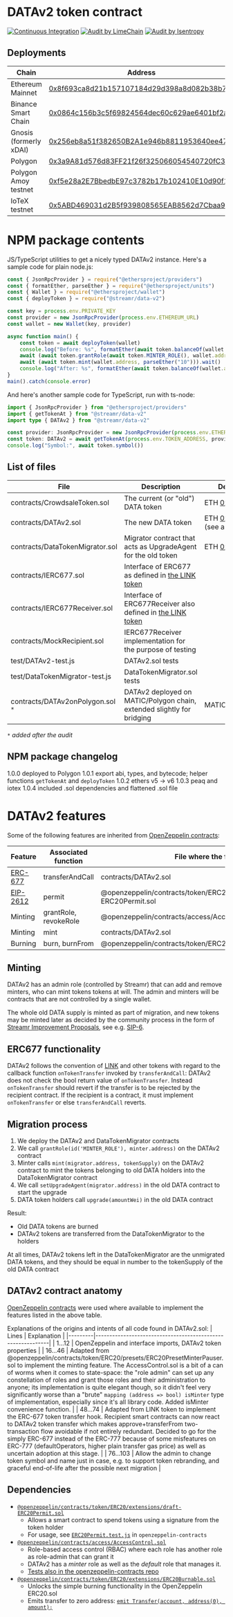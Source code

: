 # DATAv2 token contract
[![Continuous Integration](https://github.com/streamr-dev/DATAv2/actions/workflows/ci.yaml/badge.svg)](https://github.com/streamr-dev/DATAv2/actions/workflows/ci.yaml)
[![Audit by LimeChain](https://img.shields.io/badge/Audit-LimeChain-green)](https://streamr-public.s3.amazonaws.com/DATAv2_audit_LimeChain.pdf)
[![Audit by Isentropy](https://img.shields.io/badge/Audit-Isentropy-green)](https://streamr-public.s3.amazonaws.com/DATAv2_audit_Isentropy.pdf)

## Deployments

| Chain | Address |
|-------|---------|
| Ethereum Mainnet | [0x8f693ca8d21b157107184d29d398a8d082b38b76](https://etherscan.io/address/0x8f693ca8d21b157107184d29d398a8d082b38b76#readContract) |
| Binance Smart Chain | [0x0864c156b3c5f69824564dec60c629ae6401bf2a](https://bscscan.com/address/0x0864c156b3c5f69824564dec60c629ae6401bf2a#readContract) |
| Gnosis (formerly xDAI) | [0x256eb8a51f382650B2A1e946b8811953640ee47D](https://gnosis.blockscout.com/address/0x256eb8a51f382650B2A1e946b8811953640ee47D) |
| Polygon | [0x3a9A81d576d83FF21f26f325066054540720fC34](https://polygonscan.com/address/0x3a9A81d576d83FF21f26f325066054540720fC34#code) |
| Polygon Amoy testnet | [0xf5e28a2E7BbedbE97c3782b17b102410E10d90f1](https://amoy.polygonscan.com/address/0xf5e28a2E7BbedbE97c3782b17b102410E10d90f1#code) |
| IoTeX testnet | [0x5ABD469031d2B5f939808565EAB8562d7Cbaa939](https://testnet.iotexscan.io/address/0x5ABD469031d2B5f939808565EAB8562d7Cbaa939) |

# NPM package contents

JS/TypeScript utilities to get a nicely typed DATAv2 instance. Here's a sample code for plain node.js:
```javascript
const { JsonRpcProvider } = require("@ethersproject/providers")
const { formatEther, parseEther } = require("@ethersproject/units")
const { Wallet } = require("@ethersproject/wallet")
const { deployToken } = require("@streamr/data-v2")

const key = process.env.PRIVATE_KEY
const provider = new JsonRpcProvider(process.env.ETHEREUM_URL)
const wallet = new Wallet(key, provider)

async function main() {
    const token = await deployToken(wallet)
    console.log("Before: %s", formatEther(await token.balanceOf(wallet.address)))
    await (await token.grantRole(await token.MINTER_ROLE(), wallet.address)).wait()
    await (await token.mint(wallet.address, parseEther("10"))).wait()
    console.log("After: %s", formatEther(await token.balanceOf(wallet.address)))
}
main().catch(console.error)
```
And here's another sample code for TypeScript, run with ts-node:
```typescript
import { JsonRpcProvider } from "@ethersproject/providers"
import { getTokenAt } from "@streamr/data-v2"
import type { DATAv2 } from "@streamr/data-v2"

const provider: JsonRpcProvider = new JsonRpcProvider(process.env.ETHEREUM_URL)
const token: DATAv2 = await getTokenAt(process.env.TOKEN_ADDRESS, provider)
console.log("Symbol:", await token.symbol())
```

## List of files

| File                           | Description | Deployed |
|--------------------------------|-------------|----------|
|contracts/CrowdsaleToken.sol    | The current (or "old") DATA token | ETH [0x0cf0...23](https://etherscan.io/address/0x0cf0ee63788a0849fe5297f3407f701e122cc023#readContract) |
|contracts/DATAv2.sol            | The new DATA token | ETH [0x8f6...b76](https://etherscan.io/address/0x8f693ca8d21b157107184d29d398a8d082b38b76#readContract) (see above) |
|contracts/DataTokenMigrator.sol | Migrator contract that acts as UpgradeAgent for the old token | ETH [0xc7...c16c](https://etherscan.io/address/0xc7aaf6c62e86a36395d8108fe95d5f758794c16c#readContract) |
|contracts/IERC677.sol           | Interface of ERC677 as defined in [the LINK token](https://etherscan.io/address/0x514910771af9ca656af840dff83e8264ecf986ca#code) |
|contracts/IERC677Receiver.sol   | Interface of ERC677Receiver also defined in [the LINK token](https://etherscan.io/address/0x514910771af9ca656af840dff83e8264ecf986ca#code) |
|contracts/MockRecipient.sol     | IERC677Receiver implementation for the purpose of testing |
|test/DATAv2-test.js             | DATAv2.sol tests |
|test/DataTokenMigrator-test.js  | DataTokenMigrator.sol tests |
|contracts/DATAv2onPolygon.sol `*` | DATAv2 deployed on MATIC/Polygon chain, extended slightly for bridging | MATIC&nbsp;[0x3a9...34](https://polygonscan.com/address/0x3a9A81d576d83FF21f26f325066054540720fC34#code) |

`*` _added after the audit_

## NPM package changelog

1.0.0 deployed to Polygon
1.0.1 export abi, types, and bytecode; helper functions `getTokenAt` and `deployToken`
1.0.2 ethers v5 -> v6
1.0.3 peaq and iotex
1.0.4 included .sol dependencies and flattened .sol file

# DATAv2 features

Some of the following features are inherited from [OpenZeppelin contracts](https://github.com/OpenZeppelin/openzeppelin-contracts/tree/v4.0.0/contracts):

| Feature                                                   | Associated function   | File where the function is                                            |
|-----------------------------------------------------------|-----------------------|-----------------------------------------------------------------------|
| [ERC-677](https://github.com/ethereum/EIPs/issues/677)    | transferAndCall       | contracts/DATAv2.sol                                                  |
| [EIP-2612](https://eips.ethereum.org/EIPS/eip-2612)       | permit                | @openzeppelin/contracts/token/ERC20/extensions/draft-ERC20Permit.sol  |
| Minting           | grantRole, revokeRole | @openzeppelin/contracts/access/AccessControl.sol                  |
| Minting           | mint                  | contracts/DATAv2.sol                                              |
| Burning           | burn, burnFrom        | @openzeppelin/contracts/token/ERC20/extensions/ERC20Burnable.sol  |

## Minting

DATAv2 has an admin role (controlled by Streamr) that can add and remove minters, who can mint tokens tokens at will. The admin and minters will be contracts that are not controlled by a single wallet.

The whole old DATA supply is minted as part of migration, and new tokens may be minted later as decided by the community process in the form of [Streamr Improvement Proposals](https://snapshot.org/#/streamr.eth), see e.g. [SIP-6](https://snapshot.org/#/streamr.eth/proposal/QmU383LMPAHdzMevcxY6UzyL5vkBaNHQhCcp2WbXw5kXS1).

## ERC677 functionality

DATAv2 follows the convention of [LINK](https://etherscan.io/address/0x514910771af9ca656af840dff83e8264ecf986ca#code) and other tokens with regard to the callback function `onTokenTransfer` invoked by `transferAndCall`: DATAv2 does not check the bool return value of `onTokenTransfer`. Instead `onTokenTransfer` should revert if the transfer is to be rejected by the recipient contract. If the recipient is a contract, it must implement `onTokenTransfer` or else `transferAndCall` reverts.

## Migration process

1. We deploy the DATAv2 and DataTokenMigrator contracts
2. We call `grantRole(id('MINTER_ROLE'), minter.address)` on the DATAv2 contract
3. Minter calls `mint(migrator.address, tokenSupply)` on the DATAv2 contract to mint the tokens belonging to old DATA holders into the DataTokenMigrator contract
4. We call `setUpgradeAgent(migrator.address)` in the old DATA contract to start the upgrade
5. DATA token holders call `upgrade(amountWei)` in the old DATA contract

Result:
* Old DATA tokens are burned
* DATAv2 tokens are transferred from the DataTokenMigrator to the holders

At all times, DATAv2 tokens left in the DataTokenMigrator are the unmigrated DATA tokens, and they should be equal in number to the tokenSupply of the old DATA contract

## DATAv2 contract anatomy

[OpenZeppelin contracts](https://github.com/OpenZeppelin/openzeppelin-contracts/tree/v4.0.0/contracts) were used where available to implement the features listed in the above table.

Explanations of the origins and intents of all code found in DATAv2.sol:
| Lines   | Explanation                                                 |
|---------|-------------------------------------------------------------|
| 1...12  | OpenZeppelin and interface imports, DATAv2 token properties |
| 16...46 | Adapted from @openzeppelin/contracts/token/ERC20/presets/ERC20PresetMinterPauser.sol to implement the minting feature. The AccessControl.sol is a bit of a can of worms when it comes to state-space: the "role admin" can set up any constellation of roles and grant those roles and their administration to anyone; its implementation is quite elegant though, so it didn't feel very significantly worse than a "brute" `mapping (address => bool) isMinter` type of implementation, especially since it's all library code. Added isMinter convenience function. |
| 48...74 | Adapted from LINK token to implement the ERC-677 token transfer hook. Recipient smart contracts can now react to DATAv2 token transfer which makes approve+transferFrom two-transaction flow avoidable if not entirely redundant. Decided to go for the simply ERC-677 instead of the ERC-777 because of some misfeatures on ERC-777 (defaultOperators, higher plain transfer gas price) as well as uncertain adoption at this stage. |
| 76...103 | Allow the admin to change token symbol and name just in case, e.g. to support token rebranding, and graceful end-of-life after the possible next migration |

## Dependencies

* [`@openzeppelin/contracts/token/ERC20/extensions/draft-ERC20Permit.sol`](https://github.com/OpenZeppelin/openzeppelin-contracts/blob/release-v4.0/contracts/token/ERC20/extensions/draft-ERC20Permit.sol)
  * Allows a smart contract to spend tokens using a signature from the token holder
  * For usage, see [`ERC20Permit.test.js`](https://github.com/OpenZeppelin/openzeppelin-contracts/blob/master/test/token/ERC20/extensions/ERC20Permit.test.js) in `openzeppelin-contracts`
* [`@openzeppelin/contracts/access/AccessControl.sol`](https://github.com/OpenZeppelin/openzeppelin-contracts/blob/release-v4.0/contracts/access/AccessControl.sol)
  * Role-based access control (RBAC) where each role has another role as role-admin that can grant it
  * DATAv2 has a _minter_ role as well as the _default_ role that manages it.
  * [Tests also in the openzeppelin-contracts repo](https://github.com/OpenZeppelin/openzeppelin-contracts/blob/master/test/access/AccessControl.behavior.js)
* [`@openzeppelin/contracts/token/ERC20/extensions/ERC20Burnable.sol`](https://github.com/OpenZeppelin/openzeppelin-contracts/blob/release-v4.0/contracts/token/ERC20/extensions/ERC20Burnable.sol)
  * Unlocks the simple burning functionality in the OpenZeppelin ERC20.sol
  * Emits transfer to zero address: [`emit Transfer(account, address(0), amount);`](https://github.com/OpenZeppelin/openzeppelin-contracts/blob/release-v4.0/contracts/token/ERC20/ERC20.sol#L264)
